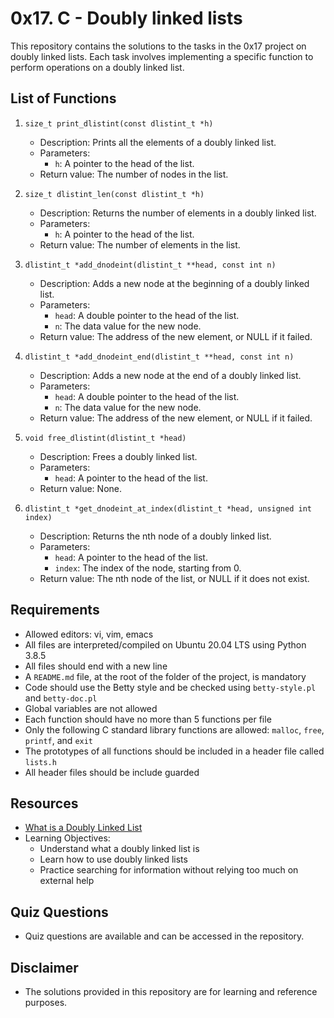 # 0x17. C - Doubly linked lists

This repository contains the solutions to the tasks in the 0x17 project on doubly linked lists. Each task involves implementing a specific function to perform operations on a doubly linked list.

## List of Functions

1. `size_t print_dlistint(const dlistint_t *h)`
    - Description: Prints all the elements of a doubly linked list.
    - Parameters:
        - `h`: A pointer to the head of the list.
    - Return value: The number of nodes in the list.

2. `size_t dlistint_len(const dlistint_t *h)`
    - Description: Returns the number of elements in a doubly linked list.
    - Parameters:
        - `h`: A pointer to the head of the list.
    - Return value: The number of elements in the list.

3. `dlistint_t *add_dnodeint(dlistint_t **head, const int n)`
    - Description: Adds a new node at the beginning of a doubly linked list.
    - Parameters:
        - `head`: A double pointer to the head of the list.
        - `n`: The data value for the new node.
    - Return value: The address of the new element, or NULL if it failed.

4. `dlistint_t *add_dnodeint_end(dlistint_t **head, const int n)`
    - Description: Adds a new node at the end of a doubly linked list.
    - Parameters:
        - `head`: A double pointer to the head of the list.
        - `n`: The data value for the new node.
    - Return value: The address of the new element, or NULL if it failed.

5. `void free_dlistint(dlistint_t *head)`
    - Description: Frees a doubly linked list.
    - Parameters:
        - `head`: A pointer to the head of the list.
    - Return value: None.

6. `dlistint_t *get_dnodeint_at_index(dlistint_t *head, unsigned int index)`
    - Description: Returns the nth node of a doubly linked list.
    - Parameters:
        - `head`: A pointer to the head of the list.
        - `index`: The index of the node, starting from 0.
    - Return value: The nth node of the list, or NULL if it does not exist.

## Requirements

- Allowed editors: vi, vim, emacs
- All files are interpreted/compiled on Ubuntu 20.04 LTS using Python 3.8.5
- All files should end with a new line
- A `README.md` file, at the root of the folder of the project, is mandatory
- Code should use the Betty style and be checked using `betty-style.pl` and `betty-doc.pl`
- Global variables are not allowed
- Each function should have no more than 5 functions per file
- Only the following C standard library functions are allowed: `malloc`, `free`, `printf`, and `exit`
- The prototypes of all functions should be included in a header file called `lists.h`
- All header files should be include guarded

## Resources

- [What is a Doubly Linked List](https://www.geeksforgeeks.org/doubly-linked-list/)
- Learning Objectives:
    - Understand what a doubly linked list is
    - Learn how to use doubly linked lists
    - Practice searching for information without relying too much on external help

## Quiz Questions

- Quiz questions are available and can be accessed in the repository.

## Disclaimer

- The solutions provided in this repository are for learning and reference purposes.
